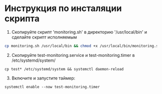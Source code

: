 # Инструкция по инсталяции скрипта

1. Скопируйте скрипт 'monitoring.sh' в директорию '/usr/local/bin' и сделайте скрипт исполняемым
```bash
cp monitoring.sh /usr/local/bin && chmod +x /usr/local/bin/monitoring.sh
```
2. Скопируйте test-monitoring.service и test-monitoring.timer в /etc/systemd/system/
```
cp test* /etc/systemd/system && systemctl daemon-reload
```
3. Включите и запустите таймер:
```
systemctl enable --now test-monitoring.timer
```
